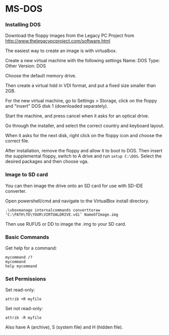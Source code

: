 # MS-DOS

### Installing DOS

Download the floppy images from the Legacy PC Project from http://www.thelegacypcproject.com/software.html

The easiest way to create an image is with virtualbox.

Create a new virtual machine with the following settings
Name: DOS
Type: Other
Version: DOS

Choose the default memory drive.

Then create a virtual hdd in VDI format, and put a fixed size smaller than 2GB.

For the new virtual machine, go to Settings > Storage, click on the floppy and "insert" DOS disk 1 (downloaded separately).

Start the machine, and press cancel when it asks for an optical drive.

Go through the installer, and select the correct country and keyboard layout.

When it asks for the next disk, right click on the floppy icon and choose the correct file.

After installation, remove the floppy and allow it to boot to DOS. Then insert the supplemental floppy, switch to A drive and run `setup C:\DOS`.
Select the desired packages and then choose vga.

### Image to SD card
You can then image the drive onto an SD card for use with SD-IDE converter. 

Open powershell/cmd and navigate to the VirtualBox install directory. 

```
.\vboxmanage internalcommands converttoraw ‘C:\PATH\TO\YOUR\VIRTUALDRIVE.vdi’ NameOfImage.img
```

Then use RUFUS or DD to image the .img to your SD card.

### Basic Commands
Get help for a command:
```
mycommand /?
mycommand
help mycommand
```

### Set Permissions
Set read-only:
```
attrib +R myfile
```
Set not read-only:
```
attrib -R myfile
```
Also have A (archive), S (system file) and H (hidden file).

